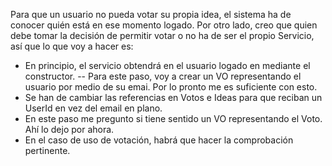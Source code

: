Para que un usuario no pueda votar su propia idea, el sistema ha de conocer quién está en ese momento logado. Por otro lado, creo que quien debe tomar la decisión de permitir votar o no ha de ser el propio Servicio, así que lo que voy a hacer es:
- En principio, el servicio obtendrá en el usuario logado en mediante el constructor.
-- Para este paso, voy a crear un VO representando el usuario por medio de su emai. Por lo pronto me es suficiente con esto.
- Se han de cambiar las referencias en Votos e Ideas para que reciban un UserId en vez del email en plano.
- En este paso me pregunto si tiene sentido un VO representando el Voto. Ahí lo dejo por ahora.
- En el caso de uso de votación, habrá que hacer la comprobación pertinente.
